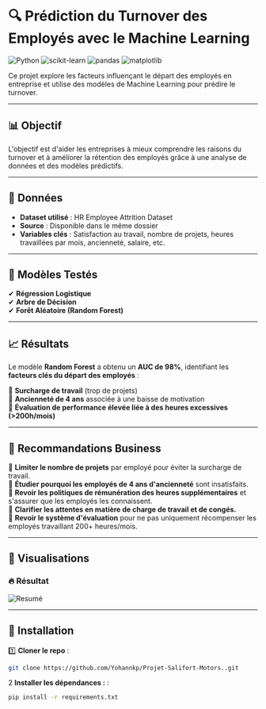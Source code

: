 # 🔍 Prédiction du Turnover des Employés avec le Machine Learning  





![Python](https://img.shields.io/badge/Python-3.8-blue)
![scikit-learn](https://img.shields.io/badge/Scikit--Learn-0.24-orange)
![pandas](https://img.shields.io/badge/Pandas-1.3.3-yellow)
![matplotlib](https://img.shields.io/badge/Matplotlib-3.4-green)

Ce projet explore les facteurs influençant le départ des employés en entreprise et utilise des modèles de Machine Learning pour prédire le turnover.


---

## 📊 Objectif  
L'objectif est d'aider les entreprises à mieux comprendre les raisons du turnover et à améliorer la rétention des employés grâce à une analyse de données et des modèles prédictifs.

---

## 📝 Données  
- **Dataset utilisé** : HR Employee Attrition Dataset  
- **Source** : Disponible dans le même dossier
- **Variables clés** : Satisfaction au travail, nombre de projets, heures travaillées par mois, ancienneté, salaire, etc.

---

## 🚀 Modèles Testés  
✔ **Régression Logistique**  
✔ **Arbre de Décision**  
✔ **Forêt Aléatoire (Random Forest)**  

---

## 📈 Résultats  
Le modèle **Random Forest** a obtenu un **AUC de 98%**, identifiant les **facteurs clés du départ des employés** :  

🔹 **Surcharge de travail** (trop de projets)  
🔹 **Ancienneté de 4 ans** associée à une baisse de motivation  
🔹 **Évaluation de performance élevée liée à des heures excessives (>200h/mois)**  

---

## 🎯 Recommandations Business  
📌 **Limiter le nombre de projets** par employé pour éviter la surcharge de travail.  
📌 **Étudier pourquoi les employés de 4 ans d'ancienneté** sont insatisfaits.  
📌 **Revoir les politiques de rémunération des heures supplémentaires** et s'assurer que les employés les connaissent.  
📌 **Clarifier les attentes en matière de charge de travail et de congés.**  
📌 **Revoir le système d'évaluation** pour ne pas uniquement récompenser les employés travaillant 200+ heures/mois.  

---

## 📸 Visualisations  
### 🔥 Résultat  
![Resumé](Résultat.png)  


---

## 🔧 Installation  

1️⃣ **Cloner le repo** :  
```bash
git clone https://github.com/Yohannkp/Projet-Salifort-Motors..git

```

2 **Installer les dépendances :** :  
```bash
pip install -r requirements.txt

```